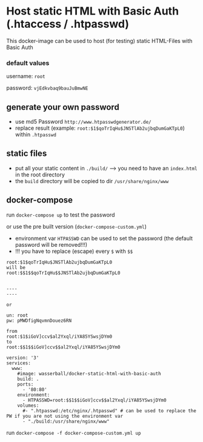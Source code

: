 # Host static HTML with Basic Auth (.htaccess / .htpasswd)

This docker-image can be used to host (for testing) static HTML-Files with Basic Auth 

### default values
username: `root`

password: `vjEdkvbaq9bauJuBmwNE`

## generate your own password
- use md5 Password `http://www.htpasswdgenerator.de/`
- replace result (example: `root:$1$qoTrIqHu$JNSTlAb2ujbqDumGaKTpL0`) within `.htpasswd`

## static files
 - put all your static content in `./build/` --> you need to have an `index.html` in the root directory
 - the `build` directory will be copied to dir `/usr/share/nginx/www`
 
## docker-compose

run  `docker-compose up` to test the password


or use the pre built version (`docker-compose-custom.yml`)

- environment var `HTPASSWD` can be used to set the password (the default password will be removed!!!)
- !!! you have to replace (escape) every `$` with `$$`

```
root:$1$qoTrIqHu$JNSTlAb2ujbqDumGaKTpL0
will be
root:$$1$$qoTrIqHu$$JNSTlAb2ujbqDumGaKTpL0


----
----

or

un: root
pw: pMWDfigNqvmnDouez6RN

from  
root:$1$iGoV]ccv$al2Yxql/iYA85YSwsjDYm0
to
root:$$1$$iGoV]ccv$$al2Yxql/iYA85YSwsjDYm0

```

```
version: '3'
services:
  www:
    #image: wasserball/docker-static-html-with-basic-auth
    build: .
    ports:
      - '80:80'
    environment:
      - HTPASSWD=root:$$1$$iGoV]ccv$$al2Yxql/iYA85YSwsjDYm0
    volumes:
      #- ".htpasswd:/etc/nginx/.htpasswd" # can be used to replace the PW if you are not using the environment var
      - "./build:/usr/share/nginx/www"

```


run  `docker-compose -f docker-compose-custom.yml up`
